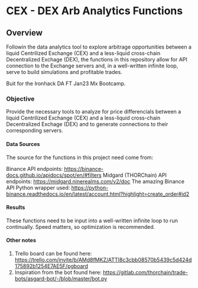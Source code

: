 # CEX - DEX Arb Analytics Functions

## Overview

Followin the data analytics tool to explore arbitrage opportunities between a liquid Centrilized Exchange (CEX) and a less-liquid cross-chain Decentralized Exchage (DEX), the functions in this repository allow for API connection to the Exchange servers and, in a well-written infinite loop, serve to build simulations and profitable trades.

Buit for the Ironhack DA FT Jan23 Mx Bootcamp.

### Objective

Provide the necessary tools to analyze for price differencials between a liquid Centrilized Exchange (CEX) and a less-liquid cross-chain Decentralized Exchage (DEX) and to generate connections to their corresponding servers.

#### Data Sources

The source for the functions in this project need come from:

Binance API endpoints: https://binance-docs.github.io/apidocs/spot/en/#filters
Midgard (THORChain) API endpoints: https://midgard.ninerealms.com/v2/doc
The amazing Binance API Python wrapper used: https://python-binance.readthedocs.io/en/latest/account.html?highlight=create_order#id2

#### Results

These functions need to be input into a well-written infinite loop to run continually. Speed matters, so optimization is recommended.

#### Other notes

1. Trello board can be found here: https://trello.com/invite/b/AMd8fMKZ/ATTI8c3cbb08570b5439c5d424d175892b1254E7AE5F/pgboard
2. Inspiration from the bot found here: https://gitlab.com/thorchain/trade-bots/asgard-bot/-/blob/master/bot.py
